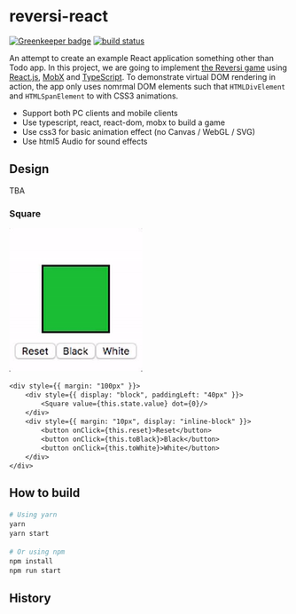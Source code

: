 # reversi-react

[![Greenkeeper badge](https://badges.greenkeeper.io/shuntksh/reversi-react.svg)](https://greenkeeper.io/)
[![build status](https://travis-ci.org/shuntksh/reversi-react.svg?branch=master)](https://travis-ci.org/shuntksh/reversi-react)

An attempt to create an example React application something other than Todo app. In this project, we are going to implement [the Reversi game](https://en.wikipedia.org/wiki/Reversi) using [React.js](https://facebook.github.io/react/), [MobX](https://mobx.js.org/) and [TypeScript](http://www.typescriptlang.org/). To demonstrate virtual DOM rendering in action, the app only uses nomrmal DOM elements such that `HTMLDivElement` and `HTMLSpanElement` to with CSS3 animations.

- Support both PC clients and mobile clients
- Use typescript, react, react-dom, mobx to build a game
- Use css3 for basic animation effect (no Canvas / WebGL / SVG)
- Use html5 Audio for sound effects

## Design

TBA

### Square

<p align="left">
  <img alt="Square" width="240px" src="https://github.com/shuntksh/reversi-react/blob/master/doc/square-demo.gif">
</p>

```tsx
<div style={{ margin: "100px" }}>
    <div style={{ display: "block", paddingLeft: "40px" }}>
        <Square value={this.state.value} dot={0}/>
    </div>
    <div style={{ margin: "10px", display: "inline-block" }}>
        <button onClick={this.reset}>Reset</button>
        <button onClick={this.toBlack}>Black</button>
        <button onClick={this.toWhite}>White</button>
    </div>
</div>
```

## How to build

```bash
# Using yarn
yarn
yarn start

# Or using npm
npm install
npm run start
```

## History
